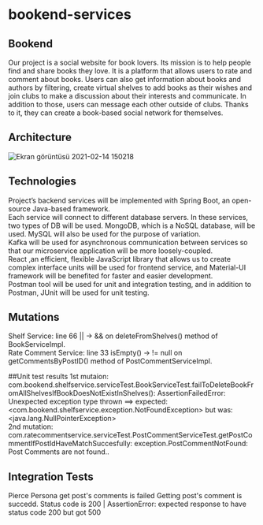# bookend-services
## Bookend
  Our project is a social website for book lovers. Its mission is to help people find and share
  books they love. It is a platform that allows users to rate and comment about books. Users can also get
  information about books and authors by filtering, create virtual shelves to add books as their wishes
  and join clubs to make a discussion about their interests and communicate. In addition to those, users 
  can message each other outside of clubs. Thanks to it, they can create a book-based social network for
  themselves. 
## Architecture
![Ekran görüntüsü 2021-02-14 150218](https://user-images.githubusercontent.com/37040918/107876215-b1805880-6ed5-11eb-80d9-ccd244238eb7.png)

## Technologies
  Project’s backend services will be implemented with Spring Boot, an open-source Java-based framework.<br />
  Each service will connect to different database servers. In these services, two types of DB will be used. MongoDB, which is a NoSQL database, will be used. MySQL will also be used for the purpose of variation. <br />
  Kafka will be used for asynchronous communication between services so that our microservice application will be more loosely-coupled. <br />
  React ,an efficient, flexible JavaScript library that allows us to create complex interface units will be used for frontend service, and Material-UI framework will be benefited for faster and easier development. <br />
  Postman tool will be used for unit and integration testing, and in addition to Postman, JUnit will be used for unit testing.<br />

## Mutations
Shelf Service: line 66 || -> && on deleteFromShelves() method of BookServiceImpl.<br />
Rate Comment Service: line 33 isEmpty() -> != null on getCommentsByPostID() method of PostCommentServiceImpl.<br />

##Unit test results
1st mutaion: com.bookend.shelfservice.serviceTest.BookServiceTest.failToDeleteBookFromAllShelvesIfBookDoesNotExistInShelves(): AssertionFailedError: Unexpected exception type thrown ==> expected: <com.bookend.shelfservice.exception.NotFoundException> but was: <java.lang.NullPointerException><br />
2nd mutation: com.ratecommentservice.serviceTest.PostCommentServiceTest.getPostCommentIfPostIdHaveMatchSuccesfully: exception.PostCommentNotFound: Post Comments are not found.. <br />

## Integration Tests
Pierce Persona get post's comments is failed Getting post's comment is succedd. Status code is 200 | AssertionError: expected response to have status code 200 but got 500